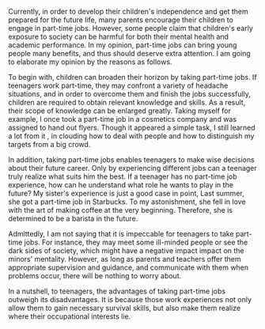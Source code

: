 Currently, in order to develop their children's independence and get them prepared for the future life, many parents encourage their children to engage in part-time jobs. However, some people claim that children's early exposure to society can be harmful for both their mental health and academic performance. In my opinion, part-time jobs can bring young people many benefits, and thus should deserve extra attention. I am going to elaborate my opinion by the reasons as follows.

To begin with, children can broaden their horizon by taking part-time jobs. If teenagers work part-time, they may confront a variety of headache situations, and in order to overcome them and finish the jobs successfully, children are required to obtain relevant knowledge and skills. As a result, their scope of knowledge can be enlarged greatly. Taking myself for example, I once took a part-time job in a cosmetics company and was assigned to hand out flyers. Though it appeared a simple task, I still learned a lot  from it , in clouding how to deal with people and how to distinguish my targets from a big crowd.

In addition, taking part-time jobs enables teenagers to make wise decisions about their future career. Only by experiencing different jobs can a teenager truly realize what suits him the best. If a teenager has no part-time job experience, how can he understand what role he wants to play in the future? My sister's experience is just a good case in point, Last summer, she got a part-time job in Starbucks. To my astonishment, she fell in love with the art of making coffee at the very beginning. Therefore, she is determined to be a barista in the future.

Admittedly, I am not saying that it is impeccable for teenagers to take part-time jobs. For instance, they may meet some ill-minded people or see the dark sides of society, which might have a negative impact impact on the minors' mentality. However, as long as parents and teachers offer them appropriate supervision and guidance, and communicate with them when problems occur, there will be nothing to worry about.

In a nutshell, to teenagers, the advantages of taking part-time jobs outweigh its disadvantages. It is because  those work experiences not only allow them to gain necessary survival skills, but also make them realize where their occupational interests lie.